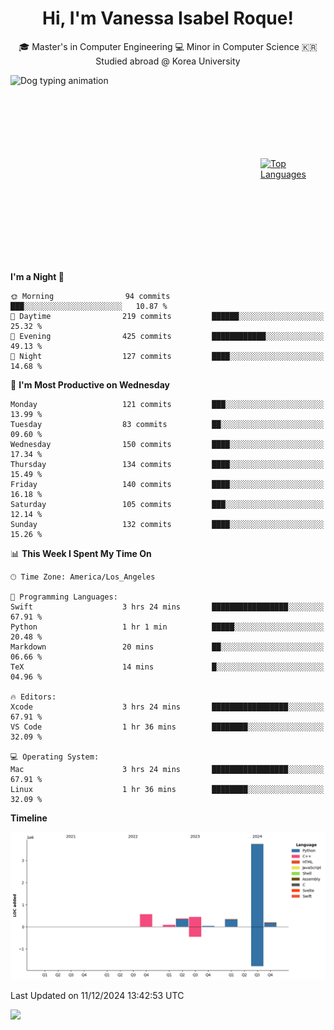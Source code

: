 <h1 align="center">Hi, I'm Vanessa Isabel Roque!</h1>

<p align="center"> 🎓 Master's in Computer Engineering 💻 Minor in Computer Science 🇰🇷 Studied abroad @ Korea University <br></p>
<div style="display: flex; justify-content: center; align-items: center;">
  <img src="https://cdn.dribbble.com/users/859807/screenshots/6284055/benny_typing_1.gif" width="400" height="300" alt="Dog typing animation">
  <a href="https://github.com/anuraghazra/github-readme-stats">
    <img src="https://github-readme-stats.vercel.app/api/top-langs/?username=vroque19" alt="Top Languages" width="400" height="300">
  </a>
</div>

 
<!--START_SECTION:waka-->
**I'm a Night 🦉** 

```text
🌞 Morning                94 commits          ███░░░░░░░░░░░░░░░░░░░░░░   10.87 % 
🌆 Daytime                219 commits         ██████░░░░░░░░░░░░░░░░░░░   25.32 % 
🌃 Evening                425 commits         ████████████░░░░░░░░░░░░░   49.13 % 
🌙 Night                  127 commits         ████░░░░░░░░░░░░░░░░░░░░░   14.68 % 
```
📅 **I'm Most Productive on Wednesday** 

```text
Monday                   121 commits         ███░░░░░░░░░░░░░░░░░░░░░░   13.99 % 
Tuesday                  83 commits          ██░░░░░░░░░░░░░░░░░░░░░░░   09.60 % 
Wednesday                150 commits         ████░░░░░░░░░░░░░░░░░░░░░   17.34 % 
Thursday                 134 commits         ████░░░░░░░░░░░░░░░░░░░░░   15.49 % 
Friday                   140 commits         ████░░░░░░░░░░░░░░░░░░░░░   16.18 % 
Saturday                 105 commits         ███░░░░░░░░░░░░░░░░░░░░░░   12.14 % 
Sunday                   132 commits         ████░░░░░░░░░░░░░░░░░░░░░   15.26 % 
```


📊 **This Week I Spent My Time On** 

```text
🕑︎ Time Zone: America/Los_Angeles

💬 Programming Languages: 
Swift                    3 hrs 24 mins       █████████████████░░░░░░░░   67.91 % 
Python                   1 hr 1 min          █████░░░░░░░░░░░░░░░░░░░░   20.48 % 
Markdown                 20 mins             ██░░░░░░░░░░░░░░░░░░░░░░░   06.66 % 
TeX                      14 mins             █░░░░░░░░░░░░░░░░░░░░░░░░   04.96 % 

🔥 Editors: 
Xcode                    3 hrs 24 mins       █████████████████░░░░░░░░   67.91 % 
VS Code                  1 hr 36 mins        ████████░░░░░░░░░░░░░░░░░   32.09 % 

💻 Operating System: 
Mac                      3 hrs 24 mins       █████████████████░░░░░░░░   67.91 % 
Linux                    1 hr 36 mins        ████████░░░░░░░░░░░░░░░░░   32.09 % 
```

**Timeline**

![Lines of Code chart](https://raw.githubusercontent.com/vroque19/vroque19/main/assets/bar_graph.png)


 Last Updated on 11/12/2024 13:42:53 UTC
<!--END_SECTION:waka-->
![](https://komarev.com/ghpvc/?username=vroque19&color=b2a3dc&style=flat-square)
